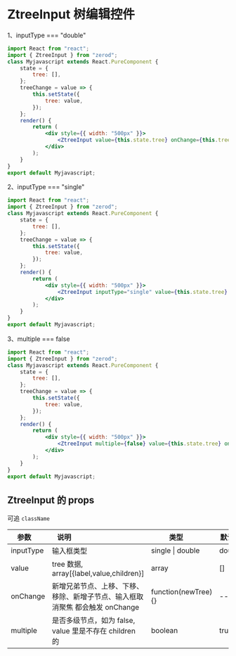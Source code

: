# ZtreeInput 树编辑控件

1、inputType === "double"

<div class="z-demo-box" data-render="demo1" data-title="double"></div>

```jsx
import React from "react";
import { ZtreeInput } from "zerod";
class Myjavascript extends React.PureComponent {
	state = {
		tree: [],
	};
	treeChange = value => {
		this.setState({
			tree: value,
		});
	};
	render() {
		return (
			<div style={{ width: "500px" }}>
				<ZtreeInput value={this.state.tree} onChange={this.treeChange} />
			</div>
		);
	}
}
export default Myjavascript;
```

2、inputType === "single"

<div class="z-demo-box" data-render="demo2" data-title="single"></div>

```jsx
import React from "react";
import { ZtreeInput } from "zerod";
class Myjavascript extends React.PureComponent {
	state = {
		tree: [],
	};
	treeChange = value => {
		this.setState({
			tree: value,
		});
	};
	render() {
		return (
			<div style={{ width: "500px" }}>
				<ZtreeInput inputType="single" value={this.state.tree} onChange={this.treeChange} />
			</div>
		);
	}
}
export default Myjavascript;
```
3、multiple === false

<div class="z-demo-box" data-render="demo3" data-title="multiple === false"></div>

```jsx
import React from "react";
import { ZtreeInput } from "zerod";
class Myjavascript extends React.PureComponent {
	state = {
		tree: [],
	};
	treeChange = value => {
		this.setState({
			tree: value,
		});
	};
	render() {
		return (
			<div style={{ width: "500px" }}>
				<ZtreeInput multiple={false} value={this.state.tree} onChange={this.treeChange} />
			</div>
		);
	}
}
export default Myjavascript;
```

## ZtreeInput 的 props

可追 `className`

| 参数      | 说明                                                                         | 类型                | 默认值 |
| --------- | ---------------------------------------------------------------------------- | ------------------- | ------ |
| inputType | 输入框类型                                                                   | single \| double    | double |
| value     | tree 数据, array[{label,value,children}]                                     | array               | []     |
| onChange  | 新增兄弟节点、上移、下移、移除、新增子节点、输入框取消聚焦 都会触发 onChange | function(newTree){} | --     |
| multiple  | 是否多级节点，如为 false, value 里是不存在 children 的                       | boolean             | true   |
